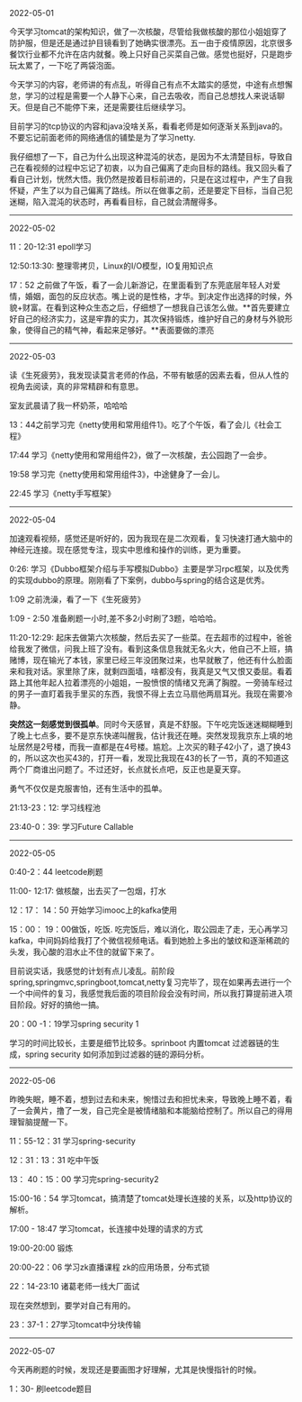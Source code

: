 2022-05-01

今天学习tomcat的架构知识，做了一次核酸，尽管给我做核酸的那位小姐姐穿了防护服，但是还是通过护目镜看到了她确实很漂亮。五一由于疫情原因，北京很多餐饮行业都不允许在店内就餐。晚上只好自己买菜自己做。感觉也挺好，只是跑步玩太累了，一下吃了两袋泡面。

今天学习的内容，老师讲的有点乱，听得自己有点不太踏实的感觉，中途有点想懈怠，学习的过程是需要一个人静下心来，自己去吸收，而自己总想找人来说话聊天。但是自己不能停下来，还是需要往后继续学习。

目前学习的tcp协议的内容和java没啥关系，看看老师是如何逐渐关系到java的。不要忘记前面老师的网络通信的铺垫是为了学习netty.

我仔细想了一下，自己为什么出现这种混沌的状态，是因为不太清楚目标，导致自己在看视频的过程中忘记了初衷，以为自己偏离了走向目标的路线。我又回头看了看自己计划，恍然大悟。我仍然是按着目标前进的，只是在这过程中，产生了自我怀疑，产生了以为自己偏离了路线。所以在做事之前，还是要定下目标，当自己犯迷糊，陷入混沌的状态时，再看看目标，自己就会清醒得多。

-----------

2022-05-02

11：20-12:31 epoll学习

12:50:13:30: 整理零拷贝，Linux的I/O模型，IO复用知识点

17：52 之前做了午饭，看了一会儿新游记，在里面看到了东莞底层年轻人对爱情，婚姻，面包的反应状态。嘴上说的是性格，才华。到决定作出选择的时候，外貌+财富。在看到这种众生态之后，仔细想了一想我自己该怎么做。**首先要建立好自己的经济实力，这是牢靠的实力，其次保持锻炼，维护好自己的身材与外貌形象，使得自己的精气神，看起来足够好。**表面要做的漂亮

---------

2022-05-03

读《生死疲劳》，我发现读莫言老师的作品，不带有敏感的因素去看，但从人性的视角去阅读，真的非常精辟和有意思。

室友武晨请了我一杯奶茶，哈哈哈

13：44之前学习完《netty使用和常用组件1》。吃了个午饭，看了会儿《社会工程》

17:44 学习《netty使用和常用组件2》，做了一次核酸，去公园跑了一会步。

19:58 学习完《netty使用和常用组件3》，中途健身了一会儿。

22:45 学习《netty手写框架》

----------

2022-05-04

加速观看视频，感觉还是听好的，因为我现在是二次观看，复习快速打通大脑中的神经元连接。现在感觉专注，现实中思维和操作的训练，更为重要。

0:26: 学习《Dubbo框架介绍与手写模拟Dubbo》主要是学习rpc框架，以及优秀的实现dubbo的原理。刚刚看了下案例，dubbo与spring的结合这是优秀。

1:09 之前洗澡，看了一下《生死疲劳》

1:09 - 2:50 准备刷题一小时,差不多2小时刷了3题，哈哈哈。

11:20-12:29: 起床去做第六次核酸，然后去买了一些菜。在去超市的过程中，爸爸给我发了微信，问我上班了没有。看到这条信息我就无名火大，他自己不上班，搞赌博，现在输光了本钱，家里已经三年没团聚过来，也早就散了，他还有什么脸面来和我对话。家里除了床，就剩四面墙，啥都没有，我真是又气又恨又委屈。看着路上其他年起人拉着漂亮的小姐姐，一股愤恨的情绪又充满了胸膛。一旁骑车经过的男子一直盯着我手里买的东西，我恨不得上去立马扇他两扇耳光。我现在需要冷静。

**突然这一刻感觉到很孤单**。同时今天感冒，真是不舒服。下午吃完饭迷迷糊糊睡到了晚上七点多，要不是京东快递叫醒我，估计我还在睡。突然发现我京东上填的地址居然是2号楼，而我一直都是在4号楼。尴尬。上次买的鞋子42小了，退了换43的，所以这次也买43的，打开一看，发现比我现在43的长了一节，真的不知道这两个厂商谁出问题了。不过还好，长点就长点吧，反正也是夏天穿。

勇气不仅仅是克服害怕，还有生活中的孤单。

21:13-23：12: 学习线程池

23:40-0：39: 学习Future Callable

----------

2022-05-05

0:40-2：44  leetcode刷题

11:00- 12:17: 做核酸，出去买了一包烟，打水

12：17： 14：50  开始学习imooc上的kafka使用

15：00： 19：00做饭，吃饭. 吃完饭后，难以消化，取公园走了走，无心再学习kafka，中间妈妈给我打了个微信视频电话。看到她脸上多出的皱纹和逐渐稀疏的头发，我心酸的泪水止不住的就留下来了。

目前说实话，我感觉的计划有点儿凌乱。前阶段spring,springmvc,springboot,tomcat,netty复习完毕了，现在如果再去进行一个一个中间件的复习，我感觉我后面的项目阶段会没有时间，所以我打算提前进入项目阶段。好好的搞他一搞。

20：00 -1：19学习spring security  1

学习的时间比较长，主要是细节比较多。sprinboot 内置tomcat 过滤器链的生成，spring security 如何添加到过滤器的链的源码分析。

----------

2022-05-06

昨晚失眠，睡不着，想到过去和未来，惋惜过去和担忧未来，导致晚上睡不着，看了一会黄片，撸了一发，自己完全是被情绪脑和本能脑给控制了。所以自己的得用理智脑提醒一下。

11：55-12：31 学习spring-security

12：31：13：31 吃中午饭

13： 40：15：00 学习完spring-security2

15:00-16：54  学习tomcat，搞清楚了tomcat处理长连接的关系，以及http协议的解析。

17:00 - 18:47 学习tomcat，长连接中处理的请求的方式

19:00-20:00 锻炼

20:00-22：06 学习zk直播课程 zk的应用场景，分布式锁

22：14-23:10  诸葛老师一线大厂面试

现在突然想到，要学对自己有用的。

23：37-1：27学习tomcat中分块传输

-------------------

2022-05-07

今天再刷题的时候，发现还是要画图才好理解，尤其是快慢指针的时候。

1：30- 刷leetcode题目
